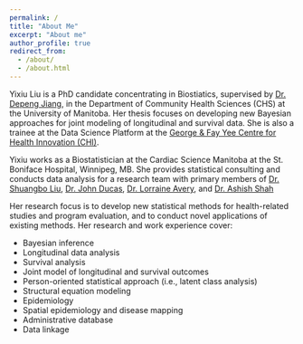 ```yaml
---
permalink: /
title: "About Me"
excerpt: "About me"
author_profile: true
redirect_from: 
  - /about/
  - /about.html
---
```


Yixiu Liu is a PhD candidate concentrating in Biostiatics, supervised by [Dr. Depeng Jiang](https://depengjiang.github.io), in the Department of Community Health Sciences (CHS) at the University of Manitoba. Her thesis focuses on developing new Bayesian approaches for joint modeling of longitudinal and survival data. She is also a trainee at the Data Science Platform at the [George & Fay Yee Centre for Health Innovation (CHI)](https://umanitoba.ca/centre-for-healthcare-innovation/). 

Yixiu works as a Biostatistician at the Cardiac Science Manitoba at the St. Boniface Hospital, Winnipeg, MB. She provides statistical consulting and conducts data analysis for a research team with primary members of [Dr. Shuangbo Liu](https://cardiacsciencesmb.ca/staff/shuangbo-liu/), [Dr. John Ducas](https://cardiacsciencesmb.ca/staff/john-ducas/), [Dr. Lorraine Avery](https://cardiacsciencesmb.ca/staff/lorraine-avery/), and [Dr. Ashish Shah](https://cardiacsciencesmb.ca/staff/ashish-shah/)

Her research focus is to develop new statistical methods for health-related studies and program evaluation, and to conduct novel applications of existing methods. Her research and work experience cover:

* Bayesian inference 
* Longitudinal data analysis
* Survival analysis
* Joint model of longitudinal and survival outcomes
* Person-oriented statistical approach (i.e., latent class analysis)
* Structural equation modeling
* Epidemiology
* Spatial epidemiology and disease mapping 
* Administrative database
* Data linkage